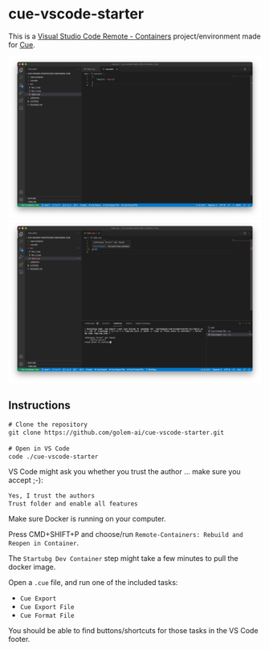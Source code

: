 # cue-vscode-starter

This is a [Visual Studio Code Remote - Containers][vscode_remote_containers] project/environment
made for [Cue].

![Cue Export as JSON](screenshots/json_export.png)
![Cue Export error handling](screenshots/errors.png)

## Instructions

```
# Clone the repository
git clone https://github.com/golem-ai/cue-vscode-starter.git

# Open in VS Code
code ./cue-vscode-starter
```

VS Code might ask you whether you trust the author ... make sure you accept ;-):
```
Yes, I trust the authors
Trust folder and enable all features
```

Make sure Docker is running on your computer.

Press CMD+SHIFT+P and choose/run `Remote-Containers: Rebuild and Reopen in Container`.

The `Startubg Dev Container` step might take a few minutes to pull the docker image.

Open a `.cue` file, and run one of the included tasks:
- `Cue Export`
- `Cue Export File`
- `Cue Format File`

You should be able to find buttons/shortcuts for those tasks in the VS Code footer.

[vscode_remote_containers]: https://code.visualstudio.com/docs/remote/containers
[cue]: https://cuelang.org
